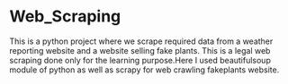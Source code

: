 # Web_Scraping
This is a python project where we scrape required data from a weather reporting website and a website selling fake plants. This is a legal web scraping done only for the learning purpose.Here I used beautifulsoup module of python as well as scrapy for web crawling fakeplants website. 
